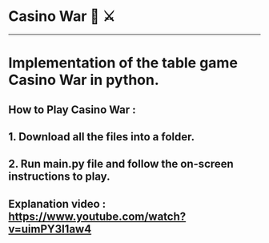 # Casino War 🎰 ⚔️
***
# Implementation of the table game Casino War in python.

## How to Play Casino War :
## 1. Download all the files into a folder.
## 2. Run main.py file and follow the on-screen instructions to play.

## Explanation video : https://www.youtube.com/watch?v=uimPY3I1aw4
